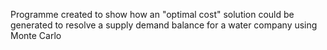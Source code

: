Programme created to show how an "optimal cost" solution could be generated to resolve a supply demand balance for a water company using Monte Carlo 
